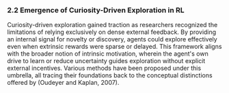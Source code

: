 ### 2.2 Emergence of Curiosity-Driven Exploration in RL

Curiosity-driven exploration gained traction as researchers recognized the limitations of relying exclusively on dense external feedback. By providing an internal signal for novelty or discovery, agents could explore effectively even when extrinsic rewards were sparse or delayed. This framework aligns with the broader notion of intrinsic motivation, wherein the agent's own drive to learn or reduce uncertainty guides exploration without explicit external incentives. Various methods have been proposed under this umbrella, all tracing their foundations back to the conceptual distinctions offered by (Oudeyer and Kaplan, 2007).
